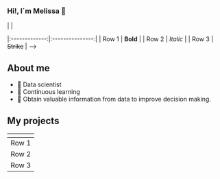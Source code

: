 ### Hi!, I´m Melissa 👋

<!--
**melissamelendezrojano/melissamelendezrojano** is a ✨ _special_ ✨ repository because its `README.md` (this file) appears on your GitHub profile.

Here are some ideas to get you started:

- 🔭 I’m currently working on ...
- 🌱 I’m currently learning ...
- 👯 I’m looking to collaborate on ...
- 🤔 I’m looking for help with ...
- 💬 Ask me about ...
- 📫 How to reach me: ...
- 😄 Pronouns: ...
- ⚡ Fun fact: ...

| <!-- -->      | <!-- -->        | 
|:-------------:|:---------------:|
| Row 1         | **Bold**        |
| Row 2         | *Italic*        |
| Row 3         | ~~Strike~~      |
-->

## About me
- 🌱 Data scientist
- 🔭 Continuous learning
- 🎯 Obtain valuable information from data to improve decision making.

## My projects
| <!-- -->      |
|:-------------:|
| Row 1         |
| Row 2         |
| Row 3         |

